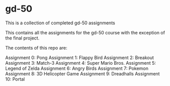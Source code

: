 # gd-50
This is a collection of completed gd-50 assignments

This contains all the assignments for the gd-50 course with the exception of the final project.

The contents of this repo are:

Assignment 0: Pong
Assignment 1: Flappy Bird
Assignment 2: Breakout
Assignment 3: Match-3
Assignment 4: Super Mario Bros.
Assignment 5: Legend of Zelda
Assignment 6: Angry Birds
Assignment 7: Pokemon
Assignment 8: 3D Helicopter Game
Assignment 9: Dreadhalls
Assignment 10: Portal
